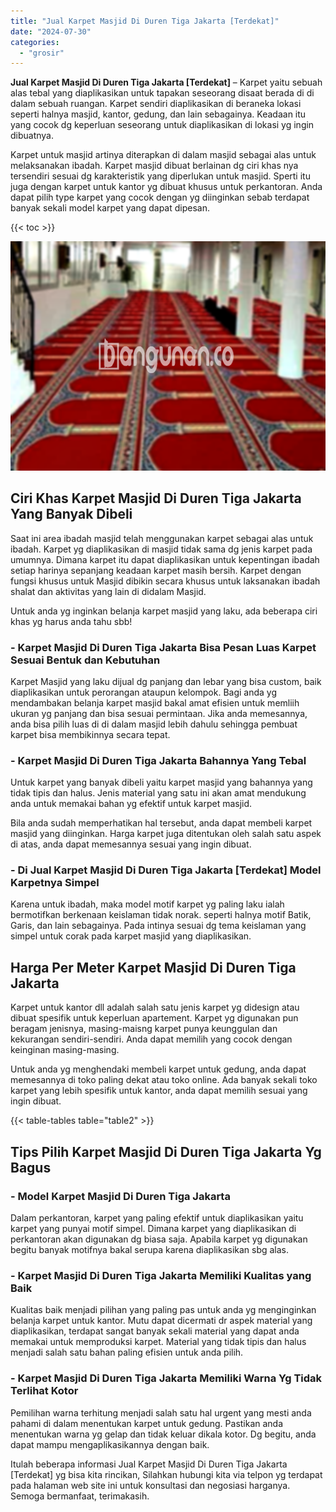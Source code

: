 ```yaml
---
title: "Jual Karpet Masjid Di Duren Tiga Jakarta [Terdekat]"
date: "2024-07-30"
categories: 
  - "grosir"
---
```


**Jual Karpet Masjid Di Duren Tiga Jakarta \[Terdekat\]** – Karpet yaitu sebuah alas tebal yang diaplikasikan untuk tapakan seseorang disaat berada di di dalam sebuah ruangan. Karpet sendiri diaplikasikan di beraneka lokasi seperti halnya masjid, kantor, gedung, dan lain sebagainya. Keadaan itu yang cocok dg keperluan seseorang untuk diaplikasikan di lokasi yg ingin dibuatnya.

Karpet untuk masjid artinya diterapkan di dalam masjid sebagai alas untuk melaksanakan ibadah. Karpet masjid dibuat berlainan dg ciri khas nya tersendiri sesuai dg karakteristik yang diperlukan untuk masjid. Sperti itu juga dengan karpet untuk kantor yg dibuat khusus untuk perkantoran. Anda dapat pilih type karpet yang cocok dengan yg diinginkan sebab terdapat banyak sekali model karpet yang dapat dipesan.

{{< toc >}}

![Jual Karpet Masjid Di Duren Tiga Jakarta [Terdekat]](/images/grosir-karpet-murah-68.png)

## Ciri Khas Karpet Masjid Di Duren Tiga Jakarta Yang Banyak Dibeli

Saat ini area ibadah masjid telah menggunakan karpet sebagai alas untuk ibadah. Karpet yg diaplikasikan di masjid tidak sama dg jenis karpet pada umumnya. Dimana karpet itu dapat diaplikasikan untuk kepentingan ibadah setiap harinya sepanjang keadaan karpet masih bersih. Karpet dengan fungsi khusus untuk Masjid dibikin secara khusus untuk laksanakan ibadah shalat dan aktivitas yang lain di didalam Masjid.

Untuk anda yg inginkan belanja karpet masjid yang laku, ada beberapa ciri khas yg harus anda tahu sbb!

### \- Karpet Masjid Di Duren Tiga Jakarta Bisa Pesan Luas Karpet Sesuai Bentuk dan Kebutuhan

Karpet Masjid yang laku dijual dg panjang dan lebar yang bisa custom, baik diaplikasikan untuk perorangan ataupun kelompok. Bagi anda yg mendambakan belanja karpet masjid bakal amat efisien untuk memliih ukuran yg panjang dan bisa sesuai permintaan. Jika anda memesannya, anda bisa pilih luas di di dalam masjid lebih dahulu sehingga pembuat karpet bisa membikinnya secara tepat.

### \- Karpet Masjid Di Duren Tiga Jakarta Bahannya Yang Tebal

Untuk karpet yang banyak dibeli yaitu karpet masjid yang bahannya yang tidak tipis dan halus. Jenis material yang satu ini akan amat mendukung anda untuk memakai bahan yg efektif untuk karpet masjid.

Bila anda sudah memperhatikan hal tersebut, anda dapat membeli karpet masjid yang diinginkan. Harga karpet juga ditentukan oleh salah satu aspek di atas, anda dapat memesannya sesuai yang ingin dibuat.

### \- Di Jual Karpet Masjid Di Duren Tiga Jakarta \[Terdekat\] Model Karpetnya Simpel

Karena untuk ibadah, maka model motif karpet yg paling laku ialah bermotifkan berkenaan keislaman tidak norak. seperti halnya motif Batik, Garis, dan lain sebagainya. Pada intinya sesuai dg tema keislaman yang simpel untuk corak pada karpet masjid yang diaplikasikan.

## Harga Per Meter Karpet Masjid Di Duren Tiga Jakarta

Karpet untuk kantor dll adalah salah satu jenis karpet yg didesign atau dibuat spesifik untuk keperluan apartement. Karpet yg digunakan pun beragam jenisnya, masing-maisng karpet punya keunggulan dan kekurangan sendiri-sendiri. Anda dapat memilih yang cocok dengan keinginan masing-masing.

Untuk anda yg menghendaki membeli karpet untuk gedung, anda dapat memesannya di toko paling dekat atau toko online. Ada banyak sekali toko karpet yang lebih spesifik untuk kantor, anda dapat memilih sesuai yang ingin dibuat.

{{< table-tables table="table2" >}}

## Tips Pilih Karpet Masjid Di Duren Tiga Jakarta Yg Bagus

### \- Model Karpet Masjid Di Duren Tiga Jakarta

Dalam perkantoran, karpet yang paling efektif untuk diaplikasikan yaitu karpet yang punyai motif simpel. Dimana karpet yang diaplikasikan di perkantoran akan digunakan dg biasa saja. Apabila karpet yg digunakan begitu banyak motifnya bakal serupa karena diaplikasikan sbg alas.

### \- Karpet Masjid Di Duren Tiga Jakarta Memiliki Kualitas yang Baik

Kualitas baik menjadi pilihan yang paling pas untuk anda yg menginginkan belanja karpet untuk kantor. Mutu dapat dicermati dr aspek material yang diaplikasikan, terdapat sangat banyak sekali material yang dapat anda memakai untuk memproduksi karpet. Material yang tidak tipis dan halus menjadi salah satu bahan paling efisien untuk anda pilih.

### \- Karpet Masjid Di Duren Tiga Jakarta Memiliki Warna Yg Tidak Terlihat Kotor

Pemilihan warna terhitung menjadi salah satu hal urgent yang mesti anda pahami di dalam menentukan karpet untuk gedung. Pastikan anda menentukan warna yg gelap dan tidak keluar dikala kotor. Dg begitu, anda dapat mampu mengaplikasikannya dengan baik.

Itulah beberapa informasi Jual Karpet Masjid Di Duren Tiga Jakarta \[Terdekat\] yg bisa kita rincikan, Silahkan hubungi kita via telpon yg terdapat pada halaman web site ini untuk konsultasi dan negosiasi harganya. Semoga bermanfaat, terimakasih.
